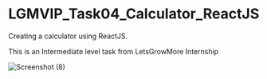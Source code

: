 # LGMVIP_Task04_Calculator_ReactJS


Creating a calculator using ReactJS.

This is an Intermediate level task from LetsGrowMore Internship

![Screenshot (8)](https://user-images.githubusercontent.com/85254301/202889217-29fe3734-5223-46f4-a4a7-0be7071d928f.png)


